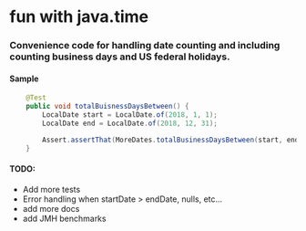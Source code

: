 # fun with java.time
### Convenience code for handling date counting and including counting business days and US federal holidays.
#### Sample
```java
    @Test
    public void totalBuisnessDaysBetween() {
        LocalDate start = LocalDate.of(2018, 1, 1);
        LocalDate end = LocalDate.of(2018, 12, 31);

        Assert.assertThat(MoreDates.totalBusinessDaysBetween(start, end), is(251));
    }
```

#### TODO:
 * Add more tests
 * Error handling when startDate > endDate, nulls, etc...
 * add more docs
 * add JMH benchmarks
